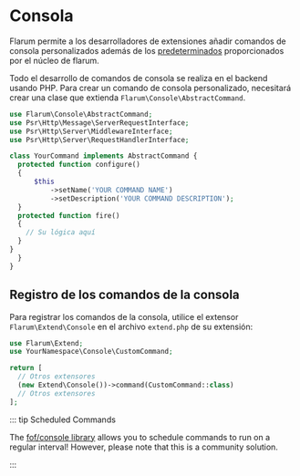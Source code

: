 # Consola

Flarum permite a los desarrolladores de extensiones añadir comandos de consola personalizados además de los [predeterminados](../console.md) proporcionados por el núcleo de flarum.

Todo el desarrollo de comandos de consola se realiza en el backend usando PHP. Para crear un comando de consola personalizado, necesitará crear una clase que extienda `Flarum\Console\AbstractCommand`.

```php
use Flarum\Console\AbstractCommand;
use Psr\Http\Message\ServerRequestInterface;
use Psr\Http\Server\MiddlewareInterface;
use Psr\Http\Server\RequestHandlerInterface;

class YourCommand implements AbstractCommand {
  protected function configure()
  {
      $this
          ->setName('YOUR COMMAND NAME')
          ->setDescription('YOUR COMMAND DESCRIPTION');
  }
  protected function fire()
  {
    // Su lógica aquí
  }
}
  }
}
```

## Registro de los comandos de la consola

Para registrar los comandos de la consola, utilice el extensor `Flarum\Extend\Console` en el archivo `extend.php` de su extensión:

```php
use Flarum\Extend;
use YourNamespace\Console\CustomCommand;

return [
  // Otros extensores
  (new Extend\Console())->command(CustomCommand::class)
  // Otros extensores
];
```

::: tip Scheduled Commands

The [fof/console library](https://github.com/FriendsOfFlarum/console) allows you to schedule commands to run on a regular interval! However, please note that this is a community solution.

:::
